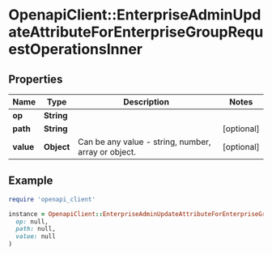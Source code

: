 # OpenapiClient::EnterpriseAdminUpdateAttributeForEnterpriseGroupRequestOperationsInner

## Properties

| Name | Type | Description | Notes |
| ---- | ---- | ----------- | ----- |
| **op** | **String** |  |  |
| **path** | **String** |  | [optional] |
| **value** | **Object** | Can be any value - string, number, array or object. | [optional] |

## Example

```ruby
require 'openapi_client'

instance = OpenapiClient::EnterpriseAdminUpdateAttributeForEnterpriseGroupRequestOperationsInner.new(
  op: null,
  path: null,
  value: null
)
```

